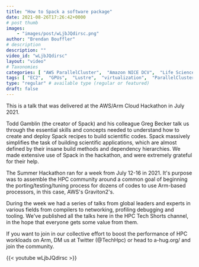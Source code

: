 ```yaml
---
title: "How to Spack a software package"
date: 2021-08-26T17:26:42+0000
# post thumb
images:
    - "images/post/wLjbJQdirsc.png"
author: "Brendan Bouffler"
# description
description: ""
video_id: "wLjbJQdirsc"
layout: "video"
# Taxonomies
categories: [ "AWS ParallelCluster",  "Amazon NICE DCV",  "Life Sciences", ]
tags: [ "EC2",  "GPUs",  "Lustre",  "virtualization",  "ParallelCluster",  "vizualization",  "High Performance Computing",  "Storage",  "spack",  "graviton2",  "processors",  "Covid-19",  "HPC",  "arm",  "graviton",  "tuning",  "CPUs",  "DCV",  "porting",  "dependencies",  "Schedulers",  "techshorts", ]
type: "regular" # available type (regular or featured)
draft: false
---
```


This is a talk that was delivered at the AWS/Arm Cloud Hackathon in July 2021.

Todd Gamblin (the creator of Spack) and his colleague Greg Becker talk us through the essential skills and concepts needed to understand how to create and deploy Spack recipes to build scientific codes. Spack massively simplifies the task of building scientific applications, which are almost defined by their insane build methods and dependency hierarchies. We made extensive use of Spack in the hackathon, and were extremely grateful for their help.

The Summer Hackathon ran for a week from July 12-16 in 2021. It's purpose was to assemble the HPC community around a common goal of beginning the porting/testing/tuning process for dozens of codes to use Arm-based processors, in this case, AWS's Graviton2's.

During the week we had a series of talks from global leaders and experts in various fields from compilers to networking, profiling debugging and tooling. We've published all the talks here in the HPC Tech Shorts channel, in the hope that everyone gets some value from them.

If you want to join in our collective effort to boost the performance of HPC workloads on Arm, DM us at Twitter (@TechHpc) or head to a-hug.org/ and join the community.

{{< youtube wLjbJQdirsc >}}